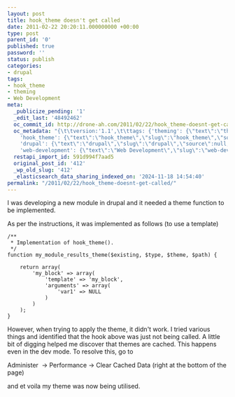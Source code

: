 ```yaml
---
layout: post
title: hook_theme doesn't get called
date: 2011-02-22 20:20:11.000000000 +00:00
type: post
parent_id: '0'
published: true
password: ''
status: publish
categories:
- drupal
tags:
- hook_theme
- theming
- Web Development
meta:
  _publicize_pending: '1'
  _edit_last: '48492462'
  oc_commit_id: http://drone-ah.com/2011/02/22/hook_theme-doesnt-get-called/1298406012
  oc_metadata: "{\t\tversion:'1.1',\t\ttags: {'theming': {\"text\":\"theming\",\"slug\":\"theming\",\"source\":null,\"bucketName\":\"current\",\"bucketPlacement\":\"auto\",\"_className\":\"Tag\"},
    'hook_theme': {\"text\":\"hook_theme\",\"slug\":\"hook_theme\",\"source\":null,\"bucketName\":\"current\",\"bucketPlacement\":\"auto\",\"_className\":\"Tag\"},
    'drupal': {\"text\":\"drupal\",\"slug\":\"drupal\",\"source\":null,\"bucketName\":\"current\",\"bucketPlacement\":\"auto\",\"_className\":\"Tag\"},
    'web-development': {\"text\":\"Web Development\",\"slug\":\"web-development\",\"source\":null,\"bucketName\":\"current\",\"bucketPlacement\":\"auto\",\"_className\":\"Tag\"}}\t}"
  restapi_import_id: 591d994f7aad5
  original_post_id: '412'
  _wp_old_slug: '412'
  _elasticsearch_data_sharing_indexed_on: '2024-11-18 14:54:40'
permalink: "/2011/02/22/hook_theme-doesnt-get-called/"
---
```


I was developing a new module in drupal and it needed a theme function
to be implemented.

As per the instructions, it was implemented as follows (to use a
template)

    /**
     * Implementation of hook_theme().
     */
    function my_module_results_theme($existing, $type, $theme, $path) {

        return array(
            'my_block' => array(
                'template' => 'my_block',
                'arguments' => array(
                    'var1' => NULL
                )
            )
        );
    }

However, when trying to apply the theme, it didn\'t work. I tried
various things and identified that the hook above was just not being
called. A little bit of digging helped me discover that themes are
cached. This happens even in the dev mode. To resolve this, go to

Administer  -\> Performance -\> Clear Cached Data (right at the bottom
of the page)

and et voila my theme was now being utilised.
